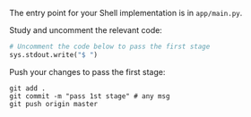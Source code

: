 The entry point for your Shell implementation is in `app/main.py`.

Study and uncomment the relevant code: 

```python
# Uncomment the code below to pass the first stage
sys.stdout.write("$ ")
```

Push your changes to pass the first stage:

```
git add .
git commit -m "pass 1st stage" # any msg
git push origin master
```
